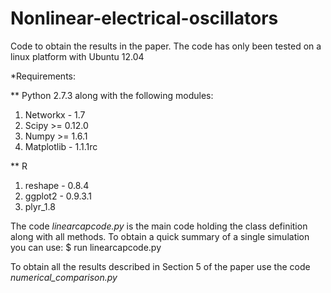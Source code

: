 Nonlinear-electrical-oscillators
================================

Code to obtain the results in the paper.
The code has only been tested on a linux platform with Ubuntu 12.04

*Requirements:

** Python 2.7.3 along with the following modules:
  1. Networkx - 1.7
  2. Scipy >= 0.12.0
  3. Numpy >= 1.6.1
  4. Matplotlib - 1.1.1rc

** R 
  1. reshape - 0.8.4   
  2. ggplot2 - 0.9.3.1 
  3. plyr_1.8

The code _linearcapcode.py_ is the main code holding the class definition along with all methods.
To obtain a quick summary of a single simulation you can use:
$ run linearcapcode.py

To obtain all the results described in Section 5 of the paper use the code *numerical_comparison.py*
